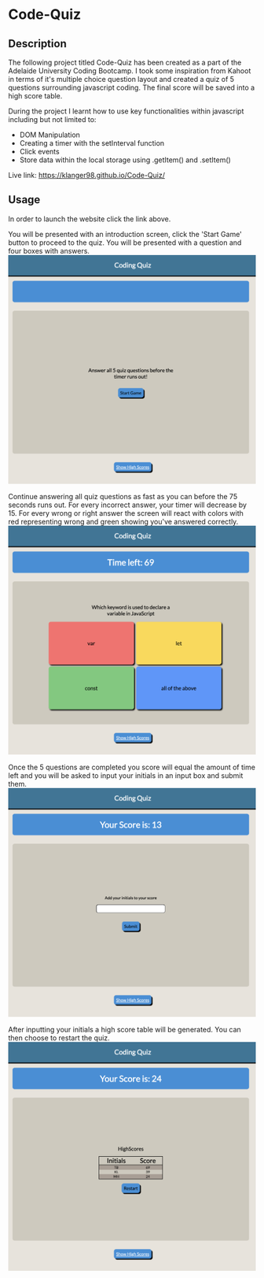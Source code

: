 # Code-Quiz

## Description

The following project titled Code-Quiz has been created as a part of the Adelaide University Coding Bootcamp. I took some inspiration from Kahoot in terms of it's multiple choice question layout and created a quiz of 5 questions surrounding javascript coding. The final score will be saved into a high score table.

During the project I learnt how to use key functionalities within javascript including but not limited to:

- DOM Manipulation
- Creating a timer with the setInterval function
- Click events
- Store data within the local storage using .getItem() and .setItem()

Live link: https://klanger98.github.io/Code-Quiz/

## Usage

In order to launch the website click the link above.

You will be presented with an introduction screen, click the 'Start Game' button to proceed to the quiz. You will be presented with a question and four boxes with answers.
![Landing Page](Assets/Screenshots/StartScreen.png)

Continue answering all quiz questions as fast as you can before the 75 seconds runs out. For every incorrect answer, your timer will decrease by 15. For every wrong or right answer the screen will react with colors with red representing wrong and green showing you've answered correctly.
![Screenshot of game](./Assets/Screenshots/GameScreen.png)

Once the 5 questions are completed you score will equal the amount of time left and you will be asked to input your initials in an input box and submit them.
![ScreenShot of initials input](./Assets/Screenshots/InputInitials.png)

After inputting your initials a high score table will be generated. You can then choose to restart the quiz.
![Screenshot of high scores table](./Assets/Screenshots/HighScores.png)
